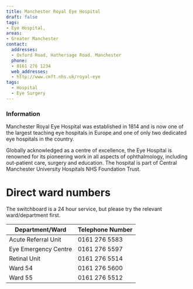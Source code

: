 ```yaml
---
title: Manchester Royal Eye Hospital
draft: false
tags:
- Eye Hospital,
areas:
- Greater Manchester
contact:
  addresses:
  - Oxford Road, Hathersage Road. Manchester
  phone:
  - 0161 276 1234
  web_addresses:
  - http://www.cmft.nhs.uk/royal-eye
tags:
  - Hospital
  - Eye Surgery
---
```


### Information

Manchester Royal Eye Hospital was established in 1814 and is now one of the
largest teaching eye hospitals in Europe and one of only two dedicated eye
hospitals in the country.

Globally acknowledged as a centre of excellence,
the Eye Hospital is renowned for its pioneering work in all aspects of
ophthalmology, including out-patient care, surgery and education.  The
hospital is part of Central Manchester University Hospitals NHS Foundation
Trust.

# Direct ward numbers

The switchboard is a 24 hour service, but please try the relevant
ward/department first.

| Department/Ward      | Telephone Number |
| ----------------     | ---------------- |
| Acute Referral Unit  | 0161 276 5583    |
| Eye Emergency Centre | 0161 276 5597    |
| Retinal Unit         | 0161 276 5514    |
| Ward 54              | 0161 276 5600    |
| Ward 55              | 0161 276 5512    |
